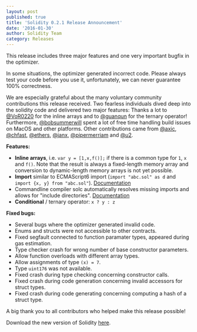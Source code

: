 ```yaml
---
layout: post
published: true
title: 'Solidity 0.2.1 Release Announcement'
date: '2016-01-30'
author: Solidity Team
category: Releases
---
```


This release includes three major features and one very important bugfix in the optimizer.

In some situations, the optimizer generated incorrect code. Please always test your code before you use it, unfortunately, we can never guarantee 100% correctness.

We are especially grateful about the many voluntary community contributions this release received.
Two fearless individuals dived deep into the solidity code and delivered two major features: Thanks a lot to [@VoR0220](https://github.com/VoR0220) for the inline arrays and to [@guanqun](https://github.com/guanqun) for the ternary operator!
Furthermore, [@bobsummerwill](https://github.com/bobsummerwill) spent a lot of free time handling build issues on MacOS and other platforms.
Other contributions came from [@axic](https://github.com/axic), [@chfast](https://github.com/chfast), [@ethers](https://github.com/ethers), [@janx](https://github.com/janx), [@pipermerriam](https://github.com/pipermerriam) and [@u2](https://github.com/u2).

**Features:**
- **Inline arrays**, i.e. `var y = [1,x,f()];` if there is a common type for `1`, `x` and `f()`. Note that the result is always a fixed-length memory array and conversion to dynamic-length memory arrays is not yet possible.
- **Import** similar to ECMAScript6 import (`import "abc.sol" as d` and `import {x, y} from "abc.sol"`). [Documentation](https://solidity.readthedocs.org/en/latest/layout-of-source-files.html#importing-other-source-files) 
- Commandline compiler solc automatically resolves missing imports and allows for "include directories". [Documentation](https://solidity.readthedocs.org/en/latest/layout-of-source-files.html#use-in-actual-compilers)
- **Conditional** / ternary operator: `x ? y : z`

**Fixed bugs:**
- Several bugs where the optimizer generated invalid code.
- Enums and structs were not accessible to other contracts.
- Fixed segfault connected to function paramater types, appeared during gas estimation.
- Type checker crash for wrong number of base constructor parameters.
- Allow function overloads with different array types.
- Allow assignments of type `(x) = 7`.
- Type `uint176` was not available.
- Fixed crash during type checking concerning constructor calls.
- Fixed crash during code generation concerning invalid accessors for struct types.
- Fixed crash during code generating concerning computing a hash of a struct type.



A big thank you to all contributors who helped make this release possible!

Download the new version of Solidity [here](https://github.com/ethereum/solidity/releases/tag/v0.2.1).
